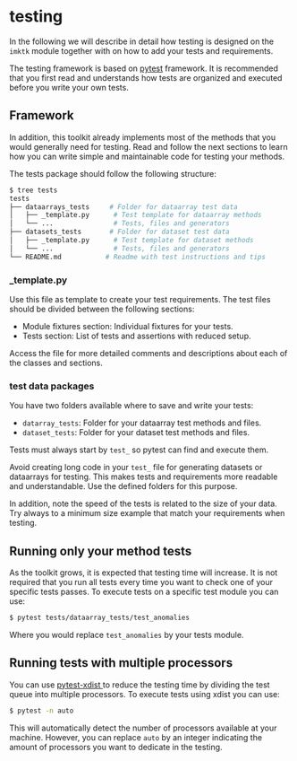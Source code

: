 # testing
In the following we will describe in detail how testing is designed on the 
`imktk` module together with on how to add your tests and requirements.

The testing framework is based on [pytest](https://docs.pytest.org) framework.
It is recommended that you first read and understands how tests are organized
and executed before you write your own tests.


## Framework
In addition, this toolkit already implements most of the methods that you
would generally need for testing. Read and follow the next sections to
learn how you can write simple and maintainable code for testing your methods.

The tests package should follow the following structure:
```bash
$ tree tests
tests
├── dataarrays_tests     # Folder for dataarray test data
│   ├── _template.py      # Test template for dataarray methods
│   └── ...               # Tests, files and generators
├── datasets_tests       # Folder for dataset test data
│   ├── _template.py      # Test template for dataset methods
│   └── ...               # Tests, files and generators
└── README.md           # Readme with test instructions and tips 
```

### _template.py
Use this file as template to create your test requirements. The test files
should be divided between the following sections:

 - Module fixtures section: Individual fixtures for your tests.
 - Tests section: List of tests and assertions with reduced setup.

Access the file for more detailed comments and descriptions about each of
the classes and sections.

### test data packages
You have two folders available where to save and write your tests:

 - `datarray_tests`: Folder for your dataarray test methods and files.
 - `dataset_tests`: Folder for your dataset test methods and files.

Tests must always start by `test_` so pytest can find and execute them.

Avoid creating long code in your `test_` file for generating datasets
or dataarrays for testing. This makes tests and requirements more readable
and understandable. Use the defined folders for this purpose.

In addition, note the speed of the tests is related to the size of your
data. Try always to a minimum size example that match your requirements
when testing.


## Running only your method tests
As the toolkit grows, it is expected that testing time will increase.
It is not required that you run all tests every time you want to check
one of your specific tests passes. To execute tests on a specific test
module you can use:
```bash
$ pytest tests/dataarray_tests/test_anomalies
```
Where you would replace `test_anomalies` by your tests module.


## Running tests with multiple processors
You can use [pytest-xdist ](https://pypi.org/project/pytest-xdist) to
reduce the testing time by dividing the test queue into multiple processors.
To execute tests using xdist you can use:
```bash
$ pytest -n auto
```
This will automatically detect the number of processors available at your
machine. However, you can replace `auto` by an integer indicating the
amount of processors you want to dedicate in the testing.

